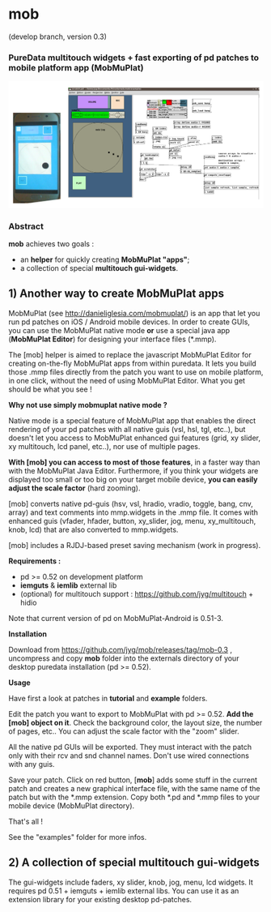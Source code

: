 # mob 
(develop branch, version 0.3)
### PureData multitouch widgets + fast exporting of pd patches to mobile platform app (MobMuPlat)
  <p align="center"> <img src="https://raw.githubusercontent.com/jyg/mob/master/doc/mob-scratch-demo.png" alt="mob scratch demo" ></p>

### Abstract
**mob** achieves two goals : 

* an **helper** for quickly creating **MobMuPlat "apps"**;
* a collection of special **multitouch gui-widgets**.

## 1) Another way to create MobMuPlat apps

MobMuPlat (see http://danieliglesia.com/mobmuplat/) is an app that let you run pd patches on iOS / Android mobile devices.
In order to create GUIs, you can use the MobMuPlat native mode **or** use a special java app (**MobMuPlat Editor**) for designing your interface files (*.mmp).

The [mob] helper is aimed to replace the javascript MobMuPlat Editor for creating on-the-fly MobMuPlat apps from within puredata.
It lets you build those .mmp files directly from the patch you want to use on mobile platform, in one click, without the need of using MobMuPlat Editor. What you get should be what you see !

**Why not use simply mobmuplat native mode ?**

Native mode is a special feature of MobMuPlat app that enables the direct rendering of your pd patches with all native guis (vsl, hsl, tgl, etc..), but doesn't let you access to MobMuPlat enhanced gui features (grid, xy slider, xy multitouch, lcd panel, etc..), nor use of multiple pages. 

**With [mob] you can access to most of those features**, in a faster way than with the MobMuPlat Java Editor. Furthermore, if you think your widgets are displayed too small or too big on your target mobile device, **you can easily adjust the scale factor** (hard zooming).

[mob] converts native pd-guis (hsv, vsl, hradio, vradio, toggle, bang, cnv, array) and text comments into mmp.widgets in the .mmp file.
It comes with enhanced guis (vfader, hfader, button, xy_slider, jog, menu, xy_multitouch, knob, lcd) that are also converted to mmp.widgets.

[mob] includes a RJDJ-based preset saving mechanism (work in progress).

**Requirements :**
- pd >= 0.52 on development platform
- **iemguts** & **iemlib** external lib
- (optional) for multitouch support : https://github.com/jyg/multitouch + hidio

Note that current version of pd on MobMuPlat-Android is 0.51-3.

**Installation**

Download from https://github.com/jyg/mob/releases/tag/mob-0.3 , uncompress and copy **mob** folder into the externals directory of your desktop puredata installation (pd >= 0.52).

**Usage**

Have first a look at patches in **tutorial** and **example** folders. 

Edit the patch you want to export to MobMuPlat with pd >= 0.52. **Add the [mob] object on it**. Check the background color, the layout size, the number of pages, etc.. You can adjust the scale factor with the "zoom" slider.

All the native pd GUIs will be exported. They must interact with the patch only with their rcv and snd channel names. Don't use wired connections with any guis.

Save your patch. Click on red button, [**mob**] adds some stuff in the current patch and creates a new graphical interface file, with the same name of the patch but with the *.mmp extension. Copy both *.pd and *.mmp files to your mobile device (MobMuPlat directory). 

That's all !

See the "examples" folder for more infos.

## 2) A collection of special multitouch gui-widgets
The gui-widgets include faders, xy slider, knob, jog, menu, lcd widgets. It requires pd 0.51 + iemguts + iemlib external libs. You can use it as an extension library for your existing desktop pd-patches.

